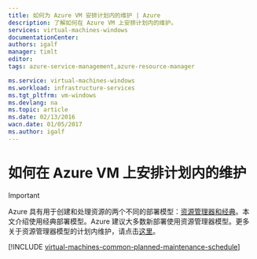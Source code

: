 ```yaml
---
title: 如何为 Azure VM 安排计划内的维护 | Azure
description: 了解如何在 Azure VM 上安排计划内的维护。
services: virtual-machines-windows
documentationCenter: 
authors: igalf
manager: timlt
editor: 
tags: azure-service-management,azure-resource-manager

ms.service: virtual-machines-windows
ms.workload: infrastructure-services
ms.tgt_pltfrm: vm-windows
ms.devlang: na
ms.topic: article
ms.date: 02/13/2016
wacn.date: 01/05/2017
ms.author: igalf
---
```


# 如何在 Azure VM 上安排计划内的维护

> [!IMPORTANT]
>Azure 具有用于创建和处理资源的两个不同的部署模型：[资源管理器和经典](../azure-resource-manager/resource-manager-deployment-model.md)。本文介绍使用经典部署模型。Azure 建议大多数新部署使用资源管理器模型。更多关于资源管理器模型的计划内维护，请点击[这里](./virtual-machines-windows-planned-maintenance.md)。

[!INCLUDE [virtual-machines-common-planned-maintenance-schedule](../../includes/virtual-machines-common-planned-maintenance-schedule.md)]

<!---HONumber=Mooncake_0503_2016-->